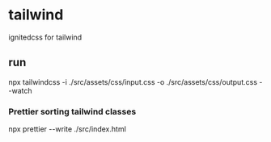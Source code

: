 # tailwind
 ignitedcss for tailwind

## run
 npx tailwindcss -i ./src/assets/css/input.css -o ./src/assets/css/output.css --watch

### Prettier sorting tailwind classes
 npx prettier --write ./src/index.html
